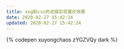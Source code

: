 ```yaml
---
title: svg和css的滤镜实现置灰效果
date: 2020-02-27 15:42:24
updated: 2020-02-27 15:42:24
---
```


{% codepen xuyongchaos zYGZVQy dark %}
